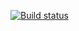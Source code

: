 [![Build status](https://ci.appveyor.com/api/projects/status/umfobjaefpbnb8l1?svg=true)](https://ci.appveyor.com/project/SergKsi/customizationci)
